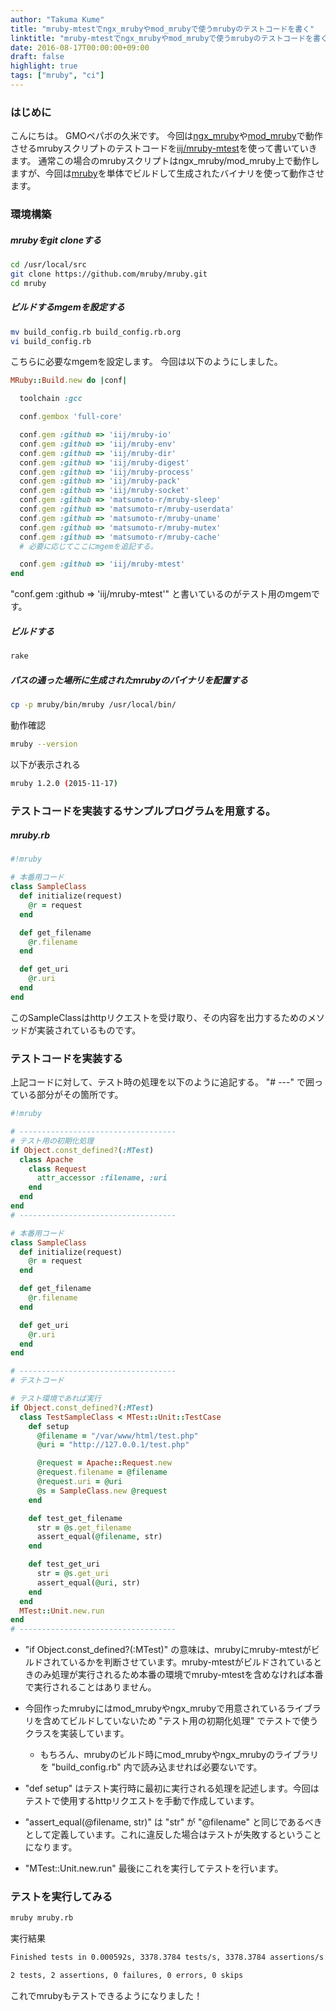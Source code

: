 ```yaml
---
author: "Takuma Kume"
title: "mruby-mtestでngx_mrubyやmod_mrubyで使うmrubyのテストコードを書く"
linktitle: "mruby-mtestでngx_mrubyやmod_mrubyで使うmrubyのテストコードを書く"
date: 2016-08-17T00:00:00+09:00
draft: false
highlight: true
tags: ["mruby", "ci"]
---
```


### はじめに

こんにちは。
GMOペパボの久米です。
今回は[ngx_mruby](https://github.com/matsumoto-r/ngx_mruby)や[mod_mruby](https://github.com/matsumoto-r/mod_mruby)で動作させるmrubyスクリプトのテストコードを[iij/mruby-mtest](https://github.com/iij/mruby-mtest)を使って書いていきます。
通常この場合のmrubyスクリプトはngx_mruby/mod_mruby上で動作しますが、今回は[mruby](https://github.com/mruby/mruby)を単体でビルドして生成されたバイナリを使って動作させます。

### 環境構築

##### mrubyをgit cloneする

```sh
cd /usr/local/src
git clone https://github.com/mruby/mruby.git
cd mruby
```

##### ビルドするmgemを設定する

```sh
mv build_config.rb build_config.rb.org
vi build_config.rb
```

こちらに必要なmgemを設定します。
今回は以下のようにしました。

```ruby
MRuby::Build.new do |conf|

  toolchain :gcc

  conf.gembox 'full-core'

  conf.gem :github => 'iij/mruby-io'
  conf.gem :github => 'iij/mruby-env'
  conf.gem :github => 'iij/mruby-dir'
  conf.gem :github => 'iij/mruby-digest'
  conf.gem :github => 'iij/mruby-process'
  conf.gem :github => 'iij/mruby-pack'
  conf.gem :github => 'iij/mruby-socket'
  conf.gem :github => 'matsumoto-r/mruby-sleep'
  conf.gem :github => 'matsumoto-r/mruby-userdata'
  conf.gem :github => 'matsumoto-r/mruby-uname'
  conf.gem :github => 'matsumoto-r/mruby-mutex'
  conf.gem :github => 'matsumoto-r/mruby-cache'
  # 必要に応じてここにmgemを追記する。

  conf.gem :github => 'iij/mruby-mtest'
end
```

"conf.gem :github => 'iij/mruby-mtest'" と書いているのがテスト用のmgemです。

##### ビルドする

```sh
rake
```

##### パスの通った場所に生成されたmrubyのバイナリを配置する

```sh
cp -p mruby/bin/mruby /usr/local/bin/
```

動作確認

```sh
mruby --version
```

以下が表示される

```sh
mruby 1.2.0 (2015-11-17)
```

### テストコードを実装するサンプルプログラムを用意する。

##### mruby.rb

```ruby
#!mruby

# 本番用コード
class SampleClass
  def initialize(request)
    @r = request
  end

  def get_filename
    @r.filename
  end

  def get_uri
    @r.uri
  end
end
```

このSampleClassはhttpリクエストを受け取り、その内容を出力するためのメソッドが実装されているものです。

### テストコードを実装する

上記コードに対して、テスト時の処理を以下のように追記する。
"# ---" で囲っている部分がその箇所です。

```ruby
#!mruby

# -----------------------------------
# テスト用の初期化処理
if Object.const_defined?(:MTest)
  class Apache
    class Request
	  attr_accessor :filename, :uri
	end
  end
end
# -----------------------------------

# 本番用コード
class SampleClass
  def initialize(request)
    @r = request
  end

  def get_filename
    @r.filename
  end

  def get_uri
    @r.uri
  end
end

# -----------------------------------
# テストコード

# テスト環境であれば実行
if Object.const_defined?(:MTest)
  class TestSampleClass < MTest::Unit::TestCase
    def setup
  	  @filename = "/var/www/html/test.php"
  	  @uri = "http://127.0.0.1/test.php"

  	  @request = Apache::Request.new
  	  @request.filename = @filename
  	  @request.uri = @uri
  	  @s = SampleClass.new @request
  	end

  	def test_get_filename
  	  str = @s.get_filename
  	  assert_equal(@filename, str)
  	end

  	def test_get_uri
  	  str = @s.get_uri
  	  assert_equal(@uri, str)
  	end
  end
  MTest::Unit.new.run
end
# -----------------------------------
```

- "if Object.const_defined?(:MTest)" の意味は、mrubyにmruby-mtestがビルドされているかを判断させています。mruby-mtestがビルドされているときのみ処理が実行されるため本番の環境でmruby-mtestを含めなければ本番で実行されることはありません。

- 今回作ったmrubyにはmod_mrubyやngx_mrubyで用意されているライブラリを含めてビルドしていないため "テスト用の初期化処理" でテストで使うクラスを実装しています。
  - もちろん、mrubyのビルド時にmod_mrubyやngx_mrubyのライブラリを "build_config.rb" 内で読み込ませれば必要ないです。

- "def setup" はテスト実行時に最初に実行される処理を記述します。今回はテストで使用するhttpリクエストを手動で作成しています。

- "assert_equal(@filename, str)" は "str" が "@filename" と同じであるべきとして定義しています。これに違反した場合はテストが失敗するということになります。

- "MTest::Unit.new.run" 最後にこれを実行してテストを行います。

### テストを実行してみる

```sh
mruby mruby.rb
```

実行結果

```sh
Finished tests in 0.000592s, 3378.3784 tests/s, 3378.3784 assertions/s.

2 tests, 2 assertions, 0 failures, 0 errors, 0 skips
```

これでmrubyもテストできるようになりました！
